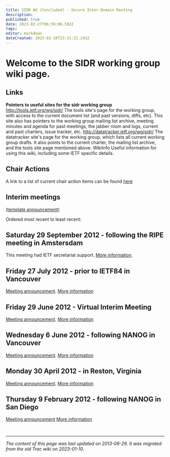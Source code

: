 ```yaml
---
title: SIDR WG (Concluded) - Secure Inter-Domain Routing
description: 
published: true
date: 2023-02-27T06:59:06.592Z
tags: 
editor: markdown
dateCreated: 2023-01-10T23:31:21.243Z
---
```


# Welcome to the SIDR working group wiki page.
## Links
**Pointers to useful sites for the sidr working group**
 http://tools.ietf.org/wg/sidr/
The tools site's page for the working group, with access to the current document list (and past versions, diffs, etc). This site also has pointers to the working group mailing list archive, meeting minutes and agenda for past meetings, the jabber room and logs, current and past charters, issue tracker, etc.
 http://datatracker.ietf.org/wg/sidr/
The datatracker site's page for the working group, which lists all current working group drafts. It also points to the current charter, the mailing list archive, and the tools site page mentioned above.
WikiInfo
Useful information for using this wiki, including some IETF specific details.
## Chair Actions
A link to a list of current chair action items can be found [here](/group/sidr/ChairActions)

## Interim meetings
[(template announcement)](/group/sidr/SIDRInterimTemplate)

Ordered most recent to least recent:

## Saturday 29 September 2012 - following the RIPE meeting in Amstersdam
This meeting had IETF secretariat support. [More information](/group/sidr/InterimMeeting20120929).

## Friday 27 July 2012 - prior to IETF84 in Vancouver
[Meeting announcement](http://www.ietf.org/mail-archive/web/sidr/current/msg04824.html). [More information](/group/sidr/InterimMeeting20120727)

## Friday 29 June 2012 - Virtual Interim Meeting
[Meeting announcement](http://www.ietf.org/mail-archive/web/sidr/current/msg04776.html). [More information](/group/sidr/InterimMeeting20120629)

## Wednesday 6 June 2012 - following NANOG in Vancouver
[Meeting announcement](http://www.ietf.org/mail-archive/web/sidr/current/msg04563.html). [More information](/group/sidr/InterimMeeting20120606)

## Monday 30 April 2012 - in Reston, Virginia
[Meeting announcement](http://www.ietf.org/mail-archive/web/sidr/current/msg04394.html). [More information](/group/sidr/InterimMeeting20120430)

## Thursday 9 February 2012 - following NANOG in San Diego
[Meeting announcement](http://www.ietf.org/mail-archive/web/sidr/current/msg03881.html) [More information](/group/sidr/InterimMeeting20120209)

&nbsp;
&nbsp;
&nbsp;

---

*The content of this page was last updated on 2013-06-29. It was migrated from the old Trac wiki on 2023-01-10.*
